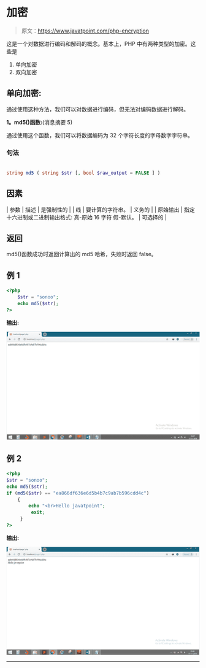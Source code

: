 # 加密

> 原文：<https://www.javatpoint.com/php-encryption>

这是一个对数据进行编码和解码的概念。基本上，PHP 中有两种类型的加密。这些是

1.  单向加密
2.  双向加密

## 单向加密:

通过使用这种方法，我们可以对数据进行编码，但无法对编码数据进行解码。

**1。md5()函数:**(消息摘要 5)

通过使用这个函数，我们可以将数据编码为 32 个字符长度的字母数字字符串。

### 句法

```php

string md5 ( string $str [, bool $raw_output = FALSE ] )

```

## 因素

| 参数 | 描述 | 是强制性的 |
| 线 | 要计算的字符串。 | 义务的 |
| 原始输出 | 指定十六进制或二进制输出格式:
真-原始 16 字符
假-默认。 | 可选择的 |

## 返回

md5()函数成功时返回计算出的 md5 哈希，失败时返回 false。

## 例 1

```php
<?php 
	$str = "sonoo";
	echo md5($str);
?>

```

**输出:**

![Encryption](img/db92e3d268acf589f907edfa423248e8.png)

## 例 2

```php
<?php
$str = "sonoo";
echo md5($str);
if (md5($str) == "ea866df636e6d5b4b7c9ab7b596cdd4c")
  	{
  		echo "<br>Hello javatpoint";
 		 exit;
 	 }
?>

```

**输出:**

![Encryption](img/827f929dcc88b9df8b9a7bf8d70b9761.png)

* * *